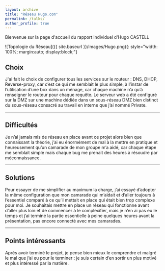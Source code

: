 ```yaml
---
layout: archive
title: "Réseau Hugo.com"
permalink: /talks/
author_profile: true
---
```


Bienvenue sur la page d'accueil du rapport individuel d'Hugo CASTELL


![Topologie du Réseau]({{ site.baseurl }}/images/Hugo.png){: style="width: 100%; margin:auto; display:block;"}

## Choix

J'ai fait le choix de configurer tous les services sur le routeur : DNS, DHCP, Reverse-proxy, car c’est ce qui me semblait le plus simple, à l’instar de l’utilisation d’une box dans un ménage, car chaque machine n’a qu’à renseigner le routeur pour chaque requête. Le serveur web a été configuré sur la DMZ sur une machine dédiée dans un sous-réseau DMZ bien distinct du sous-réseau consacré au travail en interne que j’ai nommé Private.

---

## Difficultés

Je n’ai jamais mis de réseau en place avant ce projet alors bien que connaissant la théorie, j’ai eu énormément de mal à la mettre en pratique et heureusement qu’un camarade de mon groupe m’a aidé, car chaque étape me semblait simple mais chaque bug me prenait des heures à résoudre par méconnaissance.

---

## Solutions

Pour essayer de me simplifier au maximum la charge, j’ai essayé d’adopter la même configuration que mon camarade qui m’aidait et d’aller toujours à l’essentiel comparé à ce qu’il mettait en place qui était bien trop complexe pour moi. Je souhaitais mettre en place un réseau qui fonctionne avant d’aller plus loin et de commencer à le complexifier, mais je n’en ai pas eu le temps et j’ai terminé la partie essentielle à peine quelques heures avant la présentation, pas encore connecté avec mes camarades.

---

## Points intéressants

Après avoir terminé le projet, je pense bien mieux le comprendre et malgré le mal que j’ai eu pour le terminer : je suis certain d’en sortir un plus motivé et plus intéressé par la matière.
